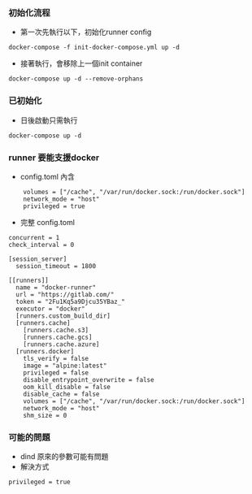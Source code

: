 ### 初始化流程
- 第一次先執行以下，初始化runner config
```
docker-compose -f init-docker-compose.yml up -d
```
- 接著執行，會移除上一個init container
```
docker-compose up -d --remove-orphans
```


### 已初始化
- 日後啟動只需執行
```
docker-compose up -d
```
### runner 要能支援docker
- config.toml 內含
```
    volumes = ["/cache", "/var/run/docker.sock:/run/docker.sock"]
    network_mode = "host"
    privileged = true
```
- 完整 config.toml
```
concurrent = 1
check_interval = 0

[session_server]
  session_timeout = 1800

[[runners]]
  name = "docker-runner"
  url = "https://gitlab.com/"
  token = "2Fu1Kq5a9Djcu35YBaz_"
  executor = "docker"
  [runners.custom_build_dir]
  [runners.cache]
    [runners.cache.s3]
    [runners.cache.gcs]
    [runners.cache.azure]
  [runners.docker]
    tls_verify = false
    image = "alpine:latest"
    privileged = false
    disable_entrypoint_overwrite = false
    oom_kill_disable = false
    disable_cache = false
    volumes = ["/cache", "/var/run/docker.sock:/run/docker.sock"]
    network_mode = "host"
    shm_size = 0
```

### 可能的問題
- dind 原來的參數可能有問題
- 解決方式
```
privileged = true
```
